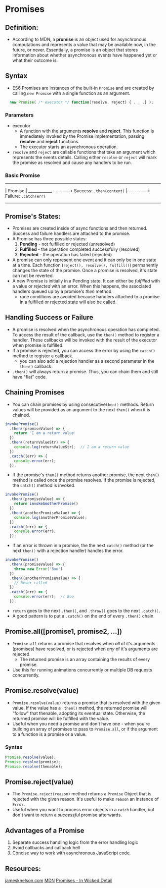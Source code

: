 # Promises

## Definition:

* According to MDN, a __promise__ is an object used for asynchronous computations and represents a value that may be available now, in the future, or never. Essentially, a promise is an object that stores information about whether asynchronous events have happened yet or what their outcome is.

## Syntax

* ES6 Promises are instances of the built-in `Promise` and are created by calling `new Promise` with a single function as an argument.

```javascript
  new Promise( /* executor */ function(resolve, reject) { . . .} );
```

### Parameters

* executor
  * A function with the arguments __resolve__ and __reject__. This function is immediately invoked by the Promise implementation, passing __resolve__ and __reject__ functions.
  * The executor starts an asynchronous operation.
* `resolve` and `reject` are callable functions that take an argument which represents the events details. Calling either `resolve` or `reject` will mark the promise as resolved and cause any handlers to be run.


### Basic Promise

____________
| Promise  |
____________ -------> Success: `.then(content)`
            |
             --------> Failure: `.catch(err)`

***

## Promise's States:
* Promises are created inside of async functions and then returned. Success and failure handlers are attached to the promise.
* A Promise has three possible states:
  1. __Pending__ - not fulfilled or rejected (unresolved)
  2. __Fulfilled__ - the operation completed successfully (resolved)
  3. __Rejected__ - the operation has failed (rejected)
* A promise can only represent one event and it can only be in one state at a time. Each function (`reject(), resolve(), fulfill()`) permanently changes the state of the promise. Once a promise is resolved, it's state can not be reverted.
* A new Promise is initially in a Pending state. It can either be _fulfilled_ with a value or _rejected_ with an error. When this happens, the associated handlers queued up by a promise's _then_ method.
  * race conditions are avoided because handlers attached to a promise in a fulfilled or rejected state will also be called.

## Handling Success or Failure
* A promise is resolved when the asynchronous operation has completed. To access the result of the callback, use the `then()` method to register a handler. These callbacks will be invoked with the result of the executor when promise is fulfilled.
* If a promise is rejected, you can access the error by using the  `catch()` method to register a callback.
  * you can also add a rejection handler as a second parameter in the `then()` callback.
* `.then()` will always return a promise. Thus, you can chain them and still have "flat" code.

## Chaining Promises

* You can chain promises by using consecutive`then()` methods. Return values will be provided as an argument to the next `then()` when it is chained.

```javascript
invokePromise()
  .then((promiseValue) => {
    return 'I am a return value'
  })
  .then((returnValueStr) => {
    console.log(returnValueStr);  // I am a return value
  })
  .catch((err) => {
    console.error(err);
  });
```
* If the promise's `then()` method returns another promise, the next `then()` method is called once the promise resolves. If the promise is rejected, the `catch()` method is invoked.

```javascript
invokePromise()
  .then((promiseValue) => {
    return invokeAnotherPromise()
  })
  .then((anotherPromiseValue) => {
    console.log(anotherPromiseValue);
  })
  .catch((err) => {
    console.error(err);
  });
```
* If an error is thrown in a promise, the the next `catch()` method (or the next `then()` with a rejection handler) handles the error.

```javascript
invokePromise()
  .then((promiseValue) => {
    throw new Error('Boo')
  })
  .then((anotherPromiseValue) => {
    // Never called
  })
  .catch((err) => {
    console.error(err);  // Boo
  });
```
*  `return` goes to the next `.then()`, and `.throw()` goes to the next `.catch()`.
  * A good pattern is to put a `.catch()` on the end of every `.then()` chain.

## Promise.all([promise1, promise2, ...])
* `Promise.all` returns a promise that resolves when _all_ of it's arguments (promises) have resolved, or is rejected when _any_ of it's arguments are rejected.
  * The returned promise is an array containing the results of every promise.
* Use this for running animations concurrently or multiple DB requests concurrently.

## Promise.resolve(value)
* `Promise.resolve(value)` returns a promise that is resolved with the given value. If the value has a `.then()` method, the returned promise will "follow" that thenable, adopting its eventual state. Otherwise, the returned promise will be fulfilled with the value.
* Useful when you need a promise and don't have one - when you're building an array of promises to pass to `Promise.all`, or if the argument to a function is a promise or a value.

### Syntax

```javascript
Promise.resolve(value);
Promise.resolve(promise);
Promise.resolve(thenable);
```

## Promise.reject(value)
* The `Promise.reject(reason)` method returns a `Promise` Object that is rejected with the given reason. It's useful to make `reason` an instance of `Error`.
* Useful when you want to process error objects in a `catch` handler, but don't want to return a _successful_ promise afterwards.

## Advantages of a Promise

  1. Separate success handling logic from the error handling logic
  2. Avoid callbacks and callback hell
  3. Concise way to work with asynchronous JavaScript code.


## Resources:
[jamesknelson.com](http://jamesknelson.com/grokking-es6-promises-the-four-functions-you-need-to-avoid-callback-hell/)
[MDN](https://developer.mozilla.org/en-US/docs/Web/JavaScript/Reference/Global_Objects/Promise)
[Promises - In Wicked Detail](http://www.mattgreer.org/articles/promises-in-wicked-detail/)
